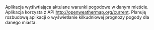 Aplikacja wyśiwtlająca aktulane warunki pogodowe w danym mieście. 
Aplikacja korzysta z API http://openweathermap.org/current.
Planuję rozbudowę aplikacji o wyświetlanie kilkudniowej prognozy pogody dla danego miasta.
